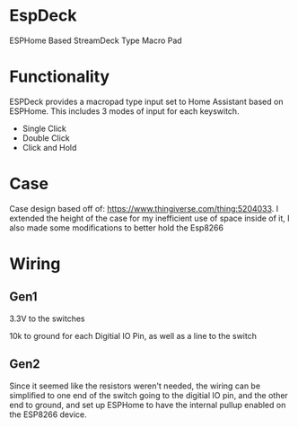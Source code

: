 # EspDeck


ESPHome Based StreamDeck Type Macro Pad

# Functionality
ESPDeck provides a macropad type input set to Home Assistant based on ESPHome. This includes 3 modes of input for each keyswitch. 

  * Single Click
  * Double Click
  * Click and Hold

# Case

Case design based off of: https://www.thingiverse.com/thing:5204033. I extended the height of the case for my inefficient use of space inside of it, I also made some modifications to better hold the Esp8266


# Wiring

## Gen1
3.3V to the switches

10k to ground for each Digitial IO Pin, as well as a line to the switch

## Gen2
Since it seemed like the resistors weren't needed, the wiring can be simplified to one end of the switch going to the digitial IO pin, and the other end to ground, and set up ESPHome to have the internal pullup enabled on the ESP8266 device.

# 

